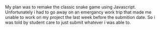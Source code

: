 My plan was to remake the classic snake game using Javascript. Unfortunately i had to go away on an emergancy work trip that made me unable to work on my project the last week before the submition date. So i was told by student care to just submit whatever i was able to.